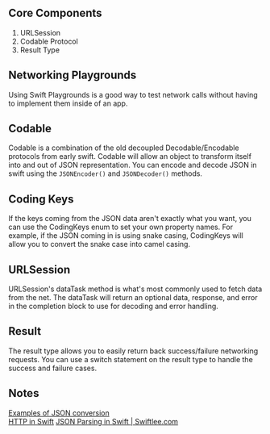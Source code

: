 ## Core Components
1. URLSession 
3. Codable Protocol
5. Result Type

## Networking Playgrounds

Using Swift Playgrounds is a good way to test network calls without having to implement them inside of an app.

## Codable 

Codable is a combination of the old decoupled Decodable/Encodable protocols from early swift. Codable will allow an object to transform itself into and out of JSON representation. You can encode and decode JSON in swift using the `JSONEncoder()` and `JSONDecoder()` methods.

## Coding Keys

If the keys coming from the JSON data aren't exactly what you want, you can use the CodingKeys enum to set your own property names. For example, if the JSON coming in is using snake casing, CodingKeys will allow you to convert the snake case into camel casing.

## URLSession

URLSession's dataTask method is what's most commonly used to fetch data from the net. The dataTask will return an optional data, response, and error in the completion block to use for decoding and error handling.

## Result 

The result type allows you to easily return back success/failure networking requests. You can use a switch statement on the result type to handle the success and failure cases. 

## Notes

[Examples of JSON conversion](https://github.com/jrasmusson/level-up-swift/blob/master/11-JSON/1-json.md)  
[HTTP in Swift](https://davedelong.com/blog/2020/06/27/http-in-swift-part-1/)
[JSON Parsing in Swift | Swiftlee.com](https://www.avanderlee.com/swift/json-parsing-decoding/)
